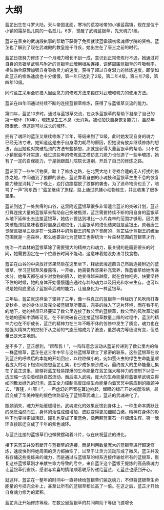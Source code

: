 # 大纲

蓝芷出生在斗罗大陆，天斗帝国北面，寒冷的荒凉地带的小镇蓝霜镇，现在是位于小镇的霜芽孤儿院的一名孤儿，6岁，觉醒了武魂蓝银草，先天魂力1级。

蓝芷在善良的武魂殿执事的帮助下获得了免费就读蓝霜镇初级魂师学院的资格。蓝芷也了解到了现在武魂殿的教皇是千寻疾，她出生在了唐三之前的时代。

蓝芷日夜努力修炼了一个月魂力增长不到一成，意识到正常修炼行不通，她通过将自身的蓝银草武魂与附近的蓝银草武魂用根系连接，调整周围蓝银草的呼吸频率，相位融合原理加强自身吸收灵力的速度，获得了超过自身潜力的修炼速度。即使如此蓝芷的修炼速度也十分缓慢，第一年只达到了2级，第二年4级，第三年7级，第四年10级。

同时蓝芷采用全职猎人里面念力的修炼方法来锻炼对武魂和魂力的使用方法。

蓝芷在四年间通过持续不断的连接蓝银草修炼，获得了与蓝银草交流的能力。

第四年，蓝芷10岁时，通过与蓝银草交流，在众多蓝银草的帮助下凝聚了自己的第一魂环（10年），魂技是生生不息（无消耗，被动加快自身恢复能力），虽然年限很低，但这是可以成长的魂环。

拥有了魂环的蓝芷又继续修炼了半年，等级来到了12级，此时她发现自身的魂力已经无法寸进，她知道这是由于自身潜力耗尽的原因，但她没有放弃继续修炼的想法，而且她也对突破瓶颈的方法有些猜想，那就是获得大量蓝银草的帮助，只不过小镇里面不好实施，经过这些年的修炼蓝芷模仿念力能力也创造了一些半魂技，她有了一定的自保能力，于是她跟孤儿院院长道别，开启了自己的修炼之路。

蓝芷买了一些生活物资，踏上了修炼之路，在北荒大地上寻找合适的无人打扰的修炼之地，中间遇到了狼群的袭击，蓝芷靠着自创的小魂技和蓝银草生生不息的恢复能力硬是消耗了一个晚上，边打边跑摆脱了狼群的袭击，为了逃命物资也丢了，暗骂了一声“狗东西！”蓝芷继续了旅程，路上通过抓捕小动物维生，并且收集了很多坚果。

蓝芷到达了一处贫瘠的山谷，这里附近蓝银草很多非常适合蓝芷的突破计划，蓝芷打算连接大量的蓝银草来帮助自己突破瓶颈，蓝芷需要持续不断的用自身的蓝银草从地下延伸出去连接蓝银草，她估计要达到堪比一小片森林的范围才够用，因为要突破瓶颈就意味着要将自身武魂进化，儿蓝银草的进化结果就是蓝银王，原著唐三觉醒蓝银皇血脉是在一处森林中的蓝银王的帮助下觉醒的，蓝芷估计蓝银王的统治范围就是一座森林，那么她要进化为蓝银王也得统治一片森林范围的蓝银草才行。

统治一片森林的蓝银草除了需要强大的精神力和魂力，最关键的是需要很长的时间，她需要固定在一个位置长时间不能动，这意味着她没办法寻找食物。

蓝芷在山谷的中央放好坚果然后在这里坐下，释放武魂遮蔽自己然后连接附近的蓝银草，学习蓝银草风餐露宿，一开始，她需要靠坚果补充营养，靠蓝银草给她传递水分，她每天都在减少对食物的摄入，她变得越来越瘦，就在食物吃完，快要坚持不住的时候，她的身体开始慢慢适应通过存粹的魂力以及阳光和水来生存，也可以说是她彻底激活了蓝银草武魂的能力，让自身化为一株蓝银草。

三年后，蓝芷就这样坐了坚持了三年，像一株真正的蓝银草一样经历了风吹雨打春夏秋冬，她的身体以及完全被蓝银草所覆盖，完美的融入了这片环境，而在看不见的地下，她的根须已经蔓延了数公里连接了数公里的蓝银草，数公里的风吹草动都在她的感知中清晰可见，在不断突破自己连接蓝银草数量上限的过程中，蓝芷的精神力也在不断成长，蓝芷的精神力在三年不眠不休的苦修中发生了质变，魂力也在她强大精神力的控制下从之前的气态压缩成为了液态，虽然魂力等级没有变，但总量已是天差地别。

差不多了，蓝芷想到，“帮帮我！”，一阵阵意念波动从蓝芷传递到了数公里内的每一株蓝银草，蓝芷在这三年中早与这些蓝银草建立了紧密的联系，这些蓝银草在收到蓝芷的呼唤后的本能的开始回应，以粒粒微小的，宛如萤火虫的绿色生命能量顺着庞大的地下根须网络想蓝芷汇集，积少成多聚沙成河，最终庞大的生命能量汇集在了蓝芷这里，能够将蓝芷轻易撑爆的生命能量在蓝芷强大精神力的控制下以便一边压缩一边沿着经脉自然流动，而后进入武魂，庞大的生命能量将蓝银草武魂变得如同散发绿光的灯泡，蓝芷全力控制高度压缩生命能量向着冥冥中感应到的瓶颈冲去，“轰隆，咔嚓！”，一声虚幻的声音在耳边响起，耀眼的绿芒开始减弱浓缩，最后变成了华美神秘的银色纹路留在了蓝银草武魂上，蓝芷的武魂进化了。

瓶颈消失，魂力开始缓缓增长，武魂进化的效果反馈到身体上，一种生命本质跃迁的感觉油然而生，身体的活性成倍增加，皮肤变得更加细腻白嫩，精神在身体的影响下也变得更加活跃，瞳孔也变成了宝蓝色，像两颗蓝宝石一样熠熠生辉，第一魂环直接跃迁变成了千年的紫色魂环。

与蓝芷连接的蓝银草们也微微摆动着叶片，似在庆祝蓝芷的进化。

接下来蓝芷并没有断开与蓝银草的连接，而是利用数量庞大的蓝银草进行超速修炼，速度快到将她周围的灵力都抽空了，以至于让灵力流动形成了微风，蓝芷并没有存储这些提炼来的魂力，而是通过与蓝银草的根系连接传输给所有的蓝银草，恢复这些蓝银草刚才奉献生命力导致的亏空，来自蓝芷这个蓝银王提炼的高品质魂力让蓝银草们雀跃，感谢与欢喜的情绪顺着联系传递给蓝芷，让蓝芷也感到开心。

就这样，蓝芷在一整年的时间中一直持续给蓝银草们输送魂力，不但将蓝银草生命能量的亏损完全补上，甚至让所有的蓝银草都长高了一倍。在这之后，蓝芷才开始自身魂力修为的累积。

蓝芷真正开始修炼等级，在数公里蓝银草的共同帮助下等级飞速增长